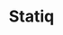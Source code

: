 ---
title: "Statiq"
icon: images/icons/statiq.svg
official_url: https://statiq.dev/
vitalstats_url: https://jamstack.org/generators/statiq/
taxonomy: ssg
url: /statiq-themes
---